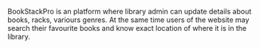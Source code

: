 BookStackPro is an platform where library admin can update details about books, racks, variours genres. At the same time users of the website may search their favourite books and know exact location of where it is in the library.
